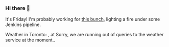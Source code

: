 ### Hi there :wave:

It's Friday! I'm probably working for [this bunch](https://github.com/kohofinancial), lighting a fire under some Jenkins pipeline.

Weather in Toronto: , at Sorry, we are running out of queries to the weather service at the moment..
